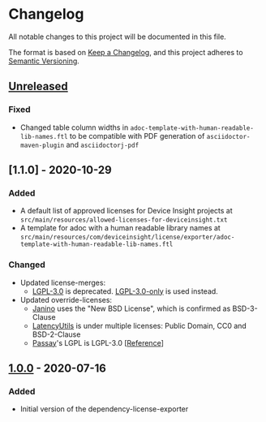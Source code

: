 # Changelog
All notable changes to this project will be documented in this file.

The format is based on [Keep a Changelog](https://keepachangelog.com/en/1.0.0/),
and this project adheres to [Semantic Versioning](https://semver.org/spec/v2.0.0.html).

## [Unreleased]
### Fixed
- Changed table column widths in `adoc-template-with-human-readable-lib-names.ftl` to be compatible with PDF generation 
    of `asciidoctor-maven-plugin` and `asciidoctorj-pdf`

## [1.1.0] - 2020-10-29
### Added
- A default list of approved licenses for Device Insight projects at 
    `src/main/resources/allowed-licenses-for-deviceinsight.txt`
- A template for adoc with a human readable library names at 
    `src/main/resources/com/deviceinsight/license/exporter/adoc-template-with-human-readable-lib-names.ftl`

### Changed
- Updated license-merges:
    - [LGPL-3.0](https://spdx.org/licenses/LGPL-3.0.html) is deprecated. [LGPL-3.0-only](https://spdx.org/licenses/LGPL-3.0-only.html) is used instead.
- Updated override-licenses:
    - [Janino](https://janino-compiler.github.io/janino/#license) uses the "New BSD License", which is confirmed as BSD-3-Clause
    - [LatencyUtils](https://github.com/LatencyUtils/LatencyUtils/blob/master/LICENSE) is under multiple licenses: Public Domain, CC0 and BSD-2-Clause
    - [Passay](http://www.passay.org)'s LGPL is LGPL-3.0 [[Reference](https://github.com/vt-middleware/passay/blob/master/LICENSE-lgpl)]

## [1.0.0] - 2020-07-16
### Added
- Initial version of the dependency-license-exporter

[Unreleased]: https://github.com/deviceinsight/dependency-license-exporter/compare/1.0.0...HEAD
[1.0.0]: https://github.com/deviceinsight/dependency-license-exporter/tree/1.0.0
